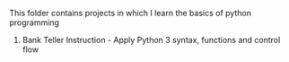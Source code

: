 This folder contains projects in which I learn the basics of python programming
1) Bank Teller Instruction - 
Apply Python 3 syntax, functions and control flow
